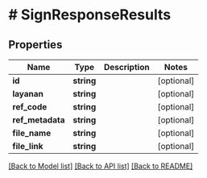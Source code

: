 # # SignResponseResults

## Properties

Name | Type | Description | Notes
------------ | ------------- | ------------- | -------------
**id** | **string** |  | [optional] 
**layanan** | **string** |  | [optional] 
**ref_code** | **string** |  | [optional] 
**ref_metadata** | **string** |  | [optional] 
**file_name** | **string** |  | [optional] 
**file_link** | **string** |  | [optional] 

[[Back to Model list]](../../README.md#documentation-for-models) [[Back to API list]](../../README.md#documentation-for-api-endpoints) [[Back to README]](../../README.md)


